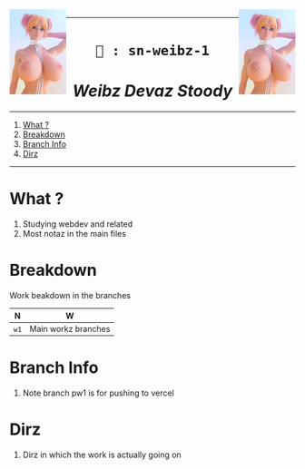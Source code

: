 
<img src="./s/2.webp" align="right" width="100">
<img src="./s/2.webp" align="left" width="100">

----

<h1 align="center"><code>🎇 : sn-weibz-1</code></h1>
<h1 align="center"><i> Weibz Devaz Stoody </i></h1>

----
1. [What ?](#what-)
2. [Breakdown](#breakdown)
3. [Branch Info](#branch-info)
4. [Dirz](#dirz)

----

# What ? 

1. Studying webdev and related 
2. Most notaz in the main files

# Breakdown 

Work beakdown in the branches

N | W 
|:--:|:--:|
`w1` | Main workz branches 

# Branch Info 

1. Note branch pw1 is for pushing to vercel


# Dirz

1. Dirz in which the work is actually going on 

